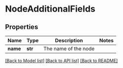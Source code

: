 # NodeAdditionalFields

## Properties
Name | Type | Description | Notes
------------ | ------------- | ------------- | -------------
**name** | **str** | The name of the node | 

[[Back to Model list]](../README.md#documentation-for-models) [[Back to API list]](../README.md#documentation-for-api-endpoints) [[Back to README]](../README.md)

